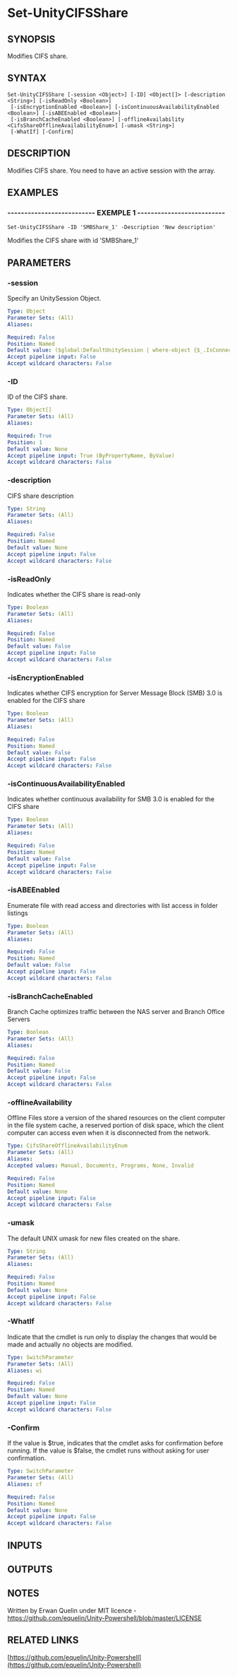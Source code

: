 # Set-UnityCIFSShare

## SYNOPSIS
Modifies CIFS share.

## SYNTAX

```
Set-UnityCIFSShare [-session <Object>] [-ID] <Object[]> [-description <String>] [-isReadOnly <Boolean>]
 [-isEncryptionEnabled <Boolean>] [-isContinuousAvailabilityEnabled <Boolean>] [-isABEEnabled <Boolean>]
 [-isBranchCacheEnabled <Boolean>] [-offlineAvailability <CifsShareOfflineAvailabilityEnum>] [-umask <String>]
 [-WhatIf] [-Confirm]
```

## DESCRIPTION
Modifies CIFS share.
You need to have an active session with the array.

## EXAMPLES

### -------------------------- EXEMPLE 1 --------------------------
```
Set-UnityCIFSShare -ID 'SMBShare_1' -Description 'New description'
```

Modifies the CIFS share with id 'SMBShare_1'

## PARAMETERS

### -session
Specify an UnitySession Object.

```yaml
Type: Object
Parameter Sets: (All)
Aliases: 

Required: False
Position: Named
Default value: ($global:DefaultUnitySession | where-object {$_.IsConnected -eq $true})
Accept pipeline input: False
Accept wildcard characters: False
```

### -ID
ID of the CIFS share.

```yaml
Type: Object[]
Parameter Sets: (All)
Aliases: 

Required: True
Position: 1
Default value: None
Accept pipeline input: True (ByPropertyName, ByValue)
Accept wildcard characters: False
```

### -description
CIFS share description

```yaml
Type: String
Parameter Sets: (All)
Aliases: 

Required: False
Position: Named
Default value: None
Accept pipeline input: False
Accept wildcard characters: False
```

### -isReadOnly
Indicates whether the CIFS share is read-only

```yaml
Type: Boolean
Parameter Sets: (All)
Aliases: 

Required: False
Position: Named
Default value: False
Accept pipeline input: False
Accept wildcard characters: False
```

### -isEncryptionEnabled
Indicates whether CIFS encryption for Server Message Block (SMB) 3.0 is enabled for the CIFS share

```yaml
Type: Boolean
Parameter Sets: (All)
Aliases: 

Required: False
Position: Named
Default value: False
Accept pipeline input: False
Accept wildcard characters: False
```

### -isContinuousAvailabilityEnabled
Indicates whether continuous availability for SMB 3.0 is enabled for the CIFS share

```yaml
Type: Boolean
Parameter Sets: (All)
Aliases: 

Required: False
Position: Named
Default value: False
Accept pipeline input: False
Accept wildcard characters: False
```

### -isABEEnabled
Enumerate file with read access and directories with list access in folder listings

```yaml
Type: Boolean
Parameter Sets: (All)
Aliases: 

Required: False
Position: Named
Default value: False
Accept pipeline input: False
Accept wildcard characters: False
```

### -isBranchCacheEnabled
Branch Cache optimizes traffic between the NAS server and Branch Office Servers

```yaml
Type: Boolean
Parameter Sets: (All)
Aliases: 

Required: False
Position: Named
Default value: False
Accept pipeline input: False
Accept wildcard characters: False
```

### -offlineAvailability
Offline Files store a version of the shared resources on the client computer in the file system cache, 
a reserved portion of disk space, which the client computer can access even when it is disconnected from the network.

```yaml
Type: CifsShareOfflineAvailabilityEnum
Parameter Sets: (All)
Aliases: 
Accepted values: Manual, Documents, Programs, None, Invalid

Required: False
Position: Named
Default value: None
Accept pipeline input: False
Accept wildcard characters: False
```

### -umask
The default UNIX umask for new files created on the share.

```yaml
Type: String
Parameter Sets: (All)
Aliases: 

Required: False
Position: Named
Default value: None
Accept pipeline input: False
Accept wildcard characters: False
```

### -WhatIf
Indicate that the cmdlet is run only to display the changes that would be made and actually no objects are modified.

```yaml
Type: SwitchParameter
Parameter Sets: (All)
Aliases: wi

Required: False
Position: Named
Default value: None
Accept pipeline input: False
Accept wildcard characters: False
```

### -Confirm
If the value is $true, indicates that the cmdlet asks for confirmation before running. 
If the value is $false, the cmdlet runs without asking for user confirmation.

```yaml
Type: SwitchParameter
Parameter Sets: (All)
Aliases: cf

Required: False
Position: Named
Default value: None
Accept pipeline input: False
Accept wildcard characters: False
```

## INPUTS

## OUTPUTS

## NOTES
Written by Erwan Quelin under MIT licence - https://github.com/equelin/Unity-Powershell/blob/master/LICENSE

## RELATED LINKS

[https://github.com/equelin/Unity-Powershell](https://github.com/equelin/Unity-Powershell)


